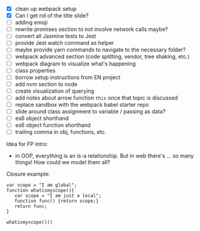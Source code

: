 - [x] clean up webpack setup
- [x] Can I get rid of the title slide?
- [ ] adding emoji
- [ ] rewrite promises section to not involve network calls maybe?
- [ ] convert all Jasmine tests to Jest
- [ ] provide Jest watch command as helper
- [ ] maybe provide yarn commands to navigate to the necessary folder?
- [ ] webpack advanced section (code splitting, vendor, tree shaking, etc.)
- [ ] webpack diagram to visualize what's happening
- [ ] class properties
- [ ] borrow setup instructions from EN project
- [ ] add nvm section to node
- [ ] create visualization of querying
- [ ] add notes about arrow function `this` once that topic is discussed
- [ ] replace sandbox with the webpack babel starter repo
- [ ] slide around class assignment to variable / passing as data?
- [ ] es6 object shorthand
- [ ] es6 object function shorthand
- [ ] trailing comma in obj, functions, etc.

Idea for FP intro:

- in OOP, everything is an is-a relationship. But in web there's ... so many things! How could we model them all?


Closure example:

```
var scope = "I am global";
function whatismyscope(){
   var scope = "I am just a local";
   function func() {return scope;}
   return func;
}

whatismyscope()()
```
